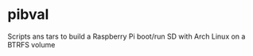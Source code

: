 pibval
======

Scripts ans tars to build a Raspberry Pi boot/run SD with Arch Linux on a BTRFS volume 
